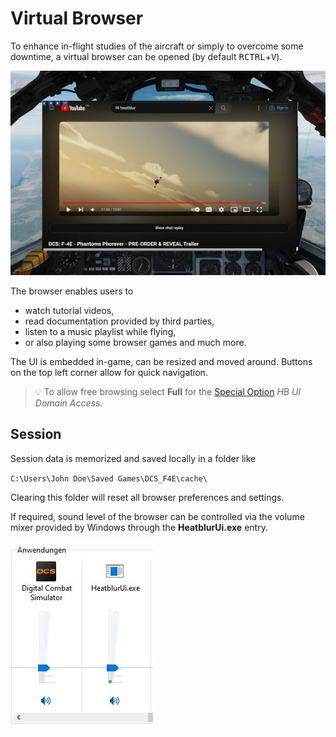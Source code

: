 # Virtual Browser

To enhance in-flight studies of the aircraft or simply to overcome some
downtime, a virtual browser can be opened (by default
<kbd>RCTRL</kbd>+<kbd>V</kbd>).

![Virtual Browser UI](../img/virtual_browser.jpg)

The browser enables users to

- watch tutorial videos,
- read documentation provided by third parties,
- listen to a music playlist while flying,
- or also playing some browser games and much more.

The UI is embedded in-game, can be resized and moved around. Buttons on the top
left corner allow for quick navigation.

> 💡 To allow free browsing select **Full** for the
> [Special Option](special_options.md#domain-access) _HB UI Domain Access_.

## Session

Session data is memorized and saved locally in a folder like

`C:\Users\John Doe\Saved Games\DCS_F4E\cache\`

Clearing this folder will reset all browser preferences and settings.

If required, sound level of the browser can be controlled via the volume mixer
provided by Windows through the **HeatblurUi.exe** entry.

![Volume Control](../img/virtual_browser_volume_control.jpg)
